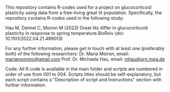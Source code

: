 This repository contains R-codes used for a project on glucocorticoid plasticity using data from a free-living great tit population. Specifically, the repository contains R-codes used in the following study:

Hau M, Deimel C, Moiron M (2022) Great tits differ in glucocorticoid plasticity in response to spring temperature.BioRxiv (doi: 10.1101/2022.04.21.489013)

For any further information, please get in touch with at least one (preferably both) of the following researchers:
Dr. Maria Moiron, email: mariamoironc@gmail.com
Prof. Dr. Michaela Hau, email: mhau@orn.mpg.de 

Code: All R code is available in the main folder and scripts are numbered in order of use from 001 to 004. Scripts titles should be self-explanatory, but each script contains a "Description of script and Instructions" section with further information.
